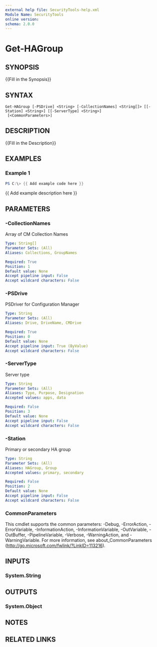 ```yaml
---
external help file: SecurityTools-help.xml
Module Name: SecurityTools
online version:
schema: 2.0.0
---
```


# Get-HAGroup

## SYNOPSIS
{{Fill in the Synopsis}}

## SYNTAX

```
Get-HAGroup [-PSDrive] <String> [-CollectionNames] <String[]> [[-Station] <String>] [[-ServerType] <String>]
 [<CommonParameters>]
```

## DESCRIPTION
{{Fill in the Description}}

## EXAMPLES

### Example 1
```powershell
PS C:\> {{ Add example code here }}
```

{{ Add example description here }}

## PARAMETERS

### -CollectionNames
Array of CM Collection Names

```yaml
Type: String[]
Parameter Sets: (All)
Aliases: Collections, GroupNames

Required: True
Position: 1
Default value: None
Accept pipeline input: False
Accept wildcard characters: False
```

### -PSDrive
PSDriver for Configuration Manager

```yaml
Type: String
Parameter Sets: (All)
Aliases: Drive, DriveName, CMDrive

Required: True
Position: 0
Default value: None
Accept pipeline input: True (ByValue)
Accept wildcard characters: False
```

### -ServerType
Server type

```yaml
Type: String
Parameter Sets: (All)
Aliases: Type, Purpose, Designation
Accepted values: apps, data

Required: False
Position: 3
Default value: None
Accept pipeline input: False
Accept wildcard characters: False
```

### -Station
Primary or secondary HA group

```yaml
Type: String
Parameter Sets: (All)
Aliases: HAGroup, Group
Accepted values: primary, secondary

Required: False
Position: 2
Default value: None
Accept pipeline input: False
Accept wildcard characters: False
```

### CommonParameters
This cmdlet supports the common parameters: -Debug, -ErrorAction, -ErrorVariable, -InformationAction, -InformationVariable, -OutVariable, -OutBuffer, -PipelineVariable, -Verbose, -WarningAction, and -WarningVariable.
For more information, see about_CommonParameters (http://go.microsoft.com/fwlink/?LinkID=113216).

## INPUTS

### System.String

## OUTPUTS

### System.Object
## NOTES

## RELATED LINKS
